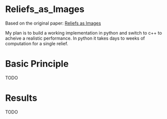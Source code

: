 # Reliefs_as_Images
Based on the original paper: [Reliefs as Images](https://citeseerx.ist.psu.edu/document?repid=rep1&type=pdf&doi=ab0a33c25a1bef4a9eeecc7e80634799d522d494)

My plan is to build a working implementation in python and switch to c++ to acheive a realistic performance. In python it takes days to weeks of computation for a single relief. 

# Basic Principle
TODO

# Results
TODO
